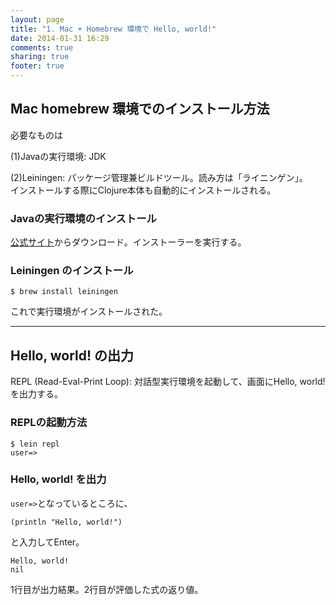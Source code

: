 ```yaml
---
layout: page
title: "1. Mac + Homebrew 環境で Hello, world!"
date: 2014-01-31 16:29
comments: true
sharing: true
footer: true
---
```

## Mac homebrew 環境でのインストール方法
必要なものは

(1)Javaの実行環境: JDK 

(2)Leiningen: パッケージ管理兼ビルドツール。読み方は「ライニンゲン」。  
インストールする際にClojure本体も自動的にインストールされる。

### Javaの実行環境のインストール
[公式サイト](http://java.com/ja/)からダウンロード。インストーラーを実行する。

### Leiningen のインストール
    $ brew install leiningen

これで実行環境がインストールされた。

------

## Hello, world! の出力
REPL (Read-Eval-Print Loop): 対話型実行環境を起動して、画面にHello, world!を出力する。

### REPLの起動方法
    $ lein repl
    user=>

### Hello, world! を出力
`user=>`となっているところに、

    (println "Hello, world!")

と入力してEnter。

    Hello, world!
    nil

1行目が出力結果。2行目が評価した式の返り値。
